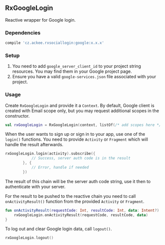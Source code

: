 ## RxGoogleLogin
Reactive wrapper for Google login.

### Dependencies
```groovy
compile 'cz.ackee.rxsociallogin:google:x.x.x'
```

### Setup
1. You need to add `google_server_client_id` to your project string resources. You may find them in your Google project page.
2. Ensure you have a valid `google-services.json` file associated with your project.

### Usage
Create `RxGoogleLogin` and provide it a `Context`. By default, Google client is created with Email scope only, but you may request additional scopes in the constructor.

```kotlin
val rxGoogleLogin = RxGoogleLogin(context, listOf(/* add scopes here */))
```

When the user wants to sign up or sign in to your app, use one of the `login()` functions. You need to provide `Activity` or `Fragment` which will handle the result afterwards.

```kotlin
rxGoogleLogin.login(activity).subscribe({
            // Success, server auth code is in the result
        }, {
            // Error, handle if needed
        })
```

The result of this chain will be the server auth code string, use it then to authenticate with your server.

For the result to be pushed to the reactive chain you need to call `onActivityResult()` function from the provided `Activity` or `Fragment`.

```kotlin
fun onActivityResult(requestCode: Int, resultCode: Int, data: Intent?) {
    rxGoogleLogin.onActivityResult(requestCode, resultCode, data)
}
```

To log out and clear Google login data, call `logout()`.

```kotlin
rxGoogleLogin.logout()
```